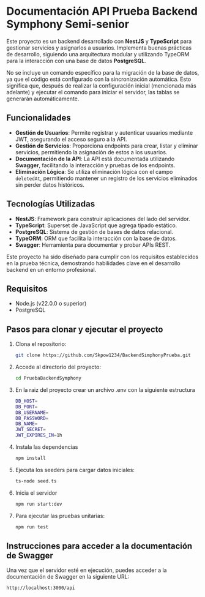 # Documentación API Prueba Backend Symphony Semi-senior

Este proyecto es un backend desarrollado con **NestJS** y **TypeScript** para gestionar servicios y asignarlos a usuarios. Implementa buenas prácticas de desarrollo, siguiendo una arquitectura modular y utilizando TypeORM para la interacción con una base de datos **PostgreSQL**.

No se incluye un comando específico para la migración de la base de datos, ya que el código está configurado con la sincronización automática. Esto significa que, después de realizar la configuración inicial (mencionada más adelante) y ejecutar el comando para iniciar el servidor, las tablas se generarán automáticamente.

## Funcionalidades

- **Gestión de Usuarios**: Permite registrar y autenticar usuarios mediante JWT, asegurando el acceso seguro a la API.
- **Gestión de Servicios**: Proporciona endpoints para crear, listar y eliminar servicios, permitiendo la asignación de estos a los usuarios.
- **Documentación de la API**: La API está documentada utilizando **Swagger**, facilitando la interacción y pruebas de los endpoints.
- **Eliminación Lógica**: Se utiliza eliminación lógica con el campo `deletedAt`, permitiendo mantener un registro de los servicios eliminados sin perder datos históricos.

## Tecnologías Utilizadas

- **NestJS**: Framework para construir aplicaciones del lado del servidor.
- **TypeScript**: Superset de JavaScript que agrega tipado estático.
- **PostgreSQL**: Sistema de gestión de bases de datos relacional.
- **TypeORM**: ORM que facilita la interacción con la base de datos.
- **Swagger**: Herramienta para documentar y probar APIs REST.

Este proyecto ha sido diseñado para cumplir con los requisitos establecidos en la prueba técnica, demostrando habilidades clave en el desarrollo backend en un entorno profesional.

## Requisitos

- Node.js (v22.0.0 o superior)
- PostgreSQL

## Pasos para clonar y ejecutar el proyecto

1. Clona el repositorio:

   ```bash
   git clone https://github.com/Skpow1234/BackendSimphonyPrueba.git

2. Accede al directorio del proyecto:

   ```bash
   cd PruebaBackendSymphony

3. En la raiz del proyecto crear un archivo .env con la siguiente estructura

   ```bash
   DB_HOST=
   DB_PORT=
   DB_USERNAME=
   DB_PASSWORD=
   DB_NAME=
   JWT_SECRET=
   JWT_EXPIRES_IN=1h


4. Instala las dependencias

   ```bash
   npm install 

5. Ejecuta los seeders para cargar datos iniciales:

   ```bash
   ts-node seed.ts

6. Inicia el servidor

   ```bash
   npm run start:dev

7. Para ejecutar las pruebas unitarias:

   ```bash
   npm run test

## Instrucciones para acceder a la documentación de Swagger

Una vez que el servidor esté en ejecución, puedes acceder a la documentación de Swagger en la siguiente URL:

   ```bash
   http://localhost:3000/api

